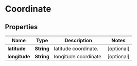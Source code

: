 
# Coordinate

## Properties
Name | Type | Description | Notes
------------ | ------------- | ------------- | -------------
**latitude** | **String** | latitude coordinate. |  [optional]
**longitude** | **String** | longitude coordinate. |  [optional]



